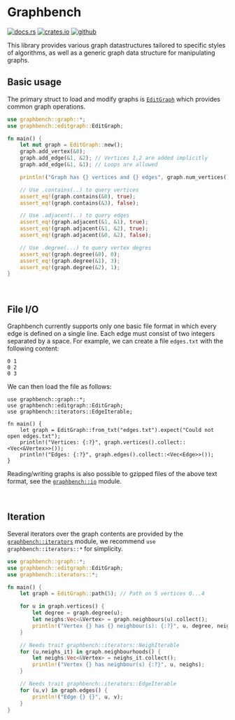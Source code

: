 # Graphbench

[<img alt="docs.rs" src="https://img.shields.io/badge/docs.rs-graphbench-3873ad?style=flat-square&logo=docs.rs"/>](https://docs.rs/graphbench/latest/graphbench/)
[<img alt="crates.io" src="https://img.shields.io/crates/v/graphbench?style=flat-square"/>](https://crates.io/crates/graphbench)
[<img alt="github" src="https://img.shields.io/badge/github-graphbench-ffdd55?style=flat-square&logo=github"/>](https://github.com/microgravitas/graphbench)

This library provides various graph datastructures tailored to specific styles of algorithms, as well as a generic graph
data structure for manipulating graphs.


## Basic usage

The primary struct to load and modify graphs is [`EditGraph`](https://docs.rs/graphbench/latest/graphbench/editgraph/struct.EditGraph.html) which provides common graph operations.

```rust
use graphbench::graph::*;
use graphbench::editgraph::EditGraph;

fn main() {
    let mut graph = EditGraph::new();
    graph.add_vertex(&0);   
    graph.add_edge(&1, &2); // Vertices 1,2 are added implicitly
    graph.add_edge(&1, &1); // Loops are allowed

    println!("Graph has {} vertices and {} edges", graph.num_vertices(), graph.num_edges());

    // Use .contains(..) to query vertices
    assert_eq!(graph.contains(&0), true);
    assert_eq!(graph.contains(&3), false);

    // Use .adjacent(..) to query edges
    assert_eq!(graph.adjacent(&1, &1), true);
    assert_eq!(graph.adjacent(&1, &2), true);
    assert_eq!(graph.adjacent(&0, &2), false);

    // Use .degree(...) to query vertex degres
    assert_eq!(graph.degree(&0), 0);
    assert_eq!(graph.degree(&1), 3);
    assert_eq!(graph.degree(&2), 1);
}
```

<br/>


## File I/O

Graphbench currently supports only one basic file format in which every edge is defined on a single line.
Each edge must consist of two integers separated by a space. For example, we can create a file `edges.txt` 
with the following content:
```text
0 1
0 2
0 3
```
We can then load the file as follows:

```rust,no_run
use graphbench::graph::*;
use graphbench::editgraph::EditGraph;
use graphbench::iterators::EdgeIterable;

fn main() {
    let graph = EditGraph::from_txt("edges.txt").expect("Could not open edges.txt");
    println!("Vertices: {:?}", graph.vertices().collect::<Vec<&Vertex>>());
    println!("Edges: {:?}", graph.edges().collect::<Vec<Edge>>());
}
```

Reading/writing graphs is also possible to gzipped files of the above text format, 
see the [`graphbench::io`](https://docs.rs/graphbench/latest/graphbench/io/index.html) module.

<br/>


## Iteration

Several iterators over the graph contents are provided by the [`graphbench::iterators`](https://docs.rs/graphbench/latest/graphbench/iterators/index.html) module, we recommend `use graphbench::iterators::*` for simplicity. 

```rust
use graphbench::graph::*;
use graphbench::editgraph::EditGraph;
use graphbench::iterators::*;

fn main() {
    let graph = EditGraph::path(5); // Path on 5 vertices 0...4

    for u in graph.vertices() {
        let degree = graph.degree(u);
        let neighs:Vec<&Vertex> = graph.neighbours(u).collect();
        println!("Vertex {} has {} neighbour(s): {:?}", u, degree, neighs);
    }

    // Needs trait graphbench::iterators::NeighIterable
    for (u,neighs_it) in graph.neighbourhoods() {
        let neighs:Vec<&Vertex> = neighs_it.collect();
        println!("Vertex {} has neighbour(s) {:?}", u, neighs);
    }

    // Needs trait graphbench::iterators::EdgeIterable
    for (u,v) in graph.edges() {
        println!("Edge {} {}", u, v);
    }
}
```

<br/>